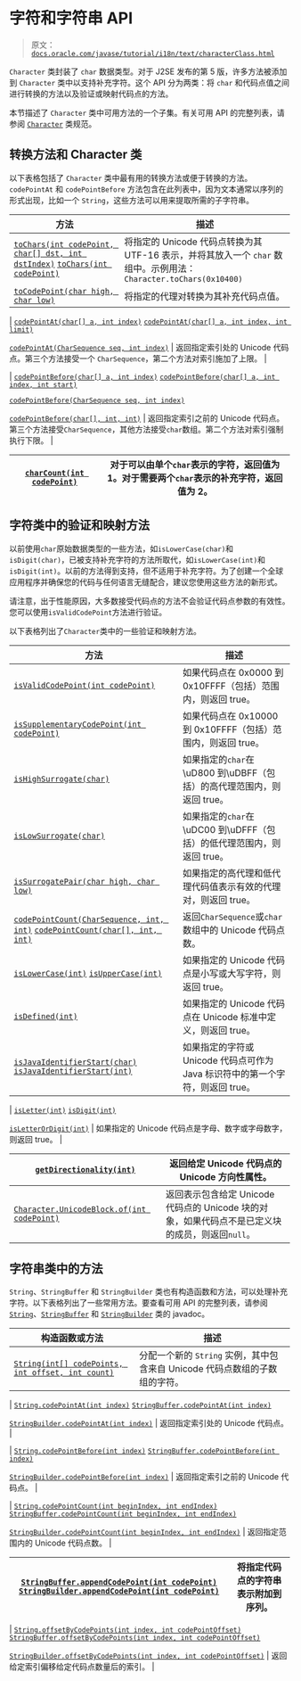 # 字符和字符串 API

> 原文：[`docs.oracle.com/javase/tutorial/i18n/text/characterClass.html`](https://docs.oracle.com/javase/tutorial/i18n/text/characterClass.html)

`Character` 类封装了 `char` 数据类型。对于 J2SE 发布的第 5 版，许多方法被添加到 `Character` 类中以支持补充字符。这个 API 分为两类：将 `char` 和代码点值之间进行转换的方法以及验证或映射代码点的方法。

本节描述了 `Character` 类中可用方法的一个子集。有关可用 API 的完整列表，请参阅 [`Character`](https://docs.oracle.com/javase/8/docs/api/java/lang/Character.html) 类规范。

## 转换方法和 Character 类

以下表格包括了 `Character` 类中最有用的转换方法或便于转换的方法。`codePointAt` 和 `codePointBefore` 方法包含在此列表中，因为文本通常以序列的形式出现，比如一个 `String`，这些方法可以用来提取所需的子字符串。

| 方法 | 描述 |
| --- | --- |
| [`toChars(int codePoint, char[] dst, int dstIndex)`](https://docs.oracle.com/javase/8/docs/api/java/lang/Character.html#toChars-int-char:A-int-) [`toChars(int codePoint)`](https://docs.oracle.com/javase/8/docs/api/java/lang/Character.html#toChars-int-) | 将指定的 Unicode 代码点转换为其 UTF-16 表示，并将其放入一个 `char` 数组中。示例用法：`Character.toChars(0x10400)` |
| [`toCodePoint(char high, char low)`](https://docs.oracle.com/javase/8/docs/api/java/lang/Character.html#toCodePoint-char-char-) | 将指定的代理对转换为其补充代码点值。 |

| [`codePointAt(char[] a, int index)`](https://docs.oracle.com/javase/8/docs/api/java/lang/Character.html#codePointAt-char:A-int-) [`codePointAt(char[] a, int index, int limit)`](https://docs.oracle.com/javase/8/docs/api/java/lang/Character.html#codePointAt-char:A-int-int-)

[`codePointAt(CharSequence seq, int index)`](https://docs.oracle.com/javase/8/docs/api/java/lang/Character.html#codePointAt-java.lang.CharSequence-int-) | 返回指定索引处的 Unicode 代码点。第三个方法接受一个 `CharSequence`，第二个方法对索引施加了上限。 |

| [`codePointBefore(char[] a, int index)`](https://docs.oracle.com/javase/8/docs/api/java/lang/Character.html#codePointBefore-char:A-int-) [`codePointBefore(char[] a, int index, int start)`](https://docs.oracle.com/javase/8/docs/api/java/lang/Character.html#codePointBefore-char:A-int-int-)

[`codePointBefore(CharSequence seq, int index)`](https://docs.oracle.com/javase/8/docs/api/java/lang/Character.html#codePointBefore-java.lang.CharSequence-int-)

[`codePointBefore(char[], int, int)`](https://docs.oracle.com/javase/8/docs/api/java/lang/Character.html#codePointBefore-char:A-int-int-) | 返回指定索引之前的 Unicode 代码点。第三个方法接受`CharSequence`，其他方法接受`char`数组。第二个方法对索引强制执行下限。 |

| [`charCount(int codePoint)`](https://docs.oracle.com/javase/8/docs/api/java/lang/Character.html#charCount-int-) | 对于可以由单个`char`表示的字符，返回值为 1。对于需要两个`char`表示的补充字符，返回值为 2。 |
| --- | --- |

## 字符类中的验证和映射方法

以前使用`char`原始数据类型的一些方法，如`isLowerCase(char)`和`isDigit(char)`，已被支持补充字符的方法所取代，如`isLowerCase(int)`和`isDigit(int)`。以前的方法得到支持，但不适用于补充字符。为了创建一个全球应用程序并确保您的代码与任何语言无缝配合，建议您使用这些方法的新形式。

请注意，出于性能原因，大多数接受代码点的方法不会验证代码点参数的有效性。您可以使用`isValidCodePoint`方法进行验证。

以下表格列出了`Character`类中的一些验证和映射方法。

| 方法 | 描述 |
| --- | --- |
| [`isValidCodePoint(int codePoint)`](https://docs.oracle.com/javase/8/docs/api/java/lang/Character.html#isValidCodePoint-int-) | 如果代码点在 0x0000 到 0x10FFFF（包括）范围内，则返回 true。 |
| [`isSupplementaryCodePoint(int codePoint)`](https://docs.oracle.com/javase/8/docs/api/java/lang/Character.html#isSupplementaryCodePoint-int-) | 如果代码点在 0x10000 到 0x10FFFF（包括）范围内，则返回 true。 |
| [`isHighSurrogate(char)`](https://docs.oracle.com/javase/8/docs/api/java/lang/Character.html#isHighSurrogate-char-) | 如果指定的`char`在\uD800 到\uDBFF（包括）的高代理范围内，则返回 true。 |
| [`isLowSurrogate(char)`](https://docs.oracle.com/javase/8/docs/api/java/lang/Character.html#isLowSurrogate-char-) | 如果指定的`char`在\uDC00 到\uDFFF（包括）的低代理范围内，则返回 true。 |
| [`isSurrogatePair(char high, char low)`](https://docs.oracle.com/javase/8/docs/api/java/lang/Character.html#isSurrogatePair-char-char-) | 如果指定的高代理和低代理代码值表示有效的代理对，则返回 true。 |
| [`codePointCount(CharSequence, int, int)`](https://docs.oracle.com/javase/8/docs/api/java/lang/Character.html#codePointCount-java.lang.CharSequence-int-int-) [`codePointCount(char[], int, int)`](https://docs.oracle.com/javase/8/docs/api/java/lang/Character.html#codePointCount-char:A-int-int-) | 返回`CharSequence`或`char`数组中的 Unicode 代码点数。 |
| [`isLowerCase(int)`](https://docs.oracle.com/javase/8/docs/api/java/lang/Character.html#isLowerCase-int-) [`isUpperCase(int)`](https://docs.oracle.com/javase/8/docs/api/java/lang/Character.html#isUpperCase-int-) | 如果指定的 Unicode 代码点是小写或大写字符，则返回 true。 |
| [`isDefined(int)`](https://docs.oracle.com/javase/8/docs/api/java/lang/Character.html#isDefined-int-) | 如果指定的 Unicode 代码点在 Unicode 标准中定义，则返回 true。 |
| [`isJavaIdentifierStart(char)`](https://docs.oracle.com/javase/8/docs/api/java/lang/Character.html#isJavaIdentifierStart-char-) [`isJavaIdentifierStart(int)`](https://docs.oracle.com/javase/8/docs/api/java/lang/Character.html#isJavaIdentifierStart-int-) | 如果指定的字符或 Unicode 代码点可作为 Java 标识符中的第一个字符，则返回 true。 |

| [`isLetter(int)`](https://docs.oracle.com/javase/8/docs/api/java/lang/Character.html#isLetter-int-) [`isDigit(int)`](https://docs.oracle.com/javase/8/docs/api/java/lang/Character.html#isDigit-int-)

[`isLetterOrDigit(int)`](https://docs.oracle.com/javase/8/docs/api/java/lang/Character.html#isLetterOrDigit-int-) | 如果指定的 Unicode 代码点是字母、数字或字母数字，则返回 true。 |

| [`getDirectionality(int)`](https://docs.oracle.com/javase/8/docs/api/java/lang/Character.html#getDirectionality-int-) | 返回给定 Unicode 代码点的 Unicode 方向性属性。 |
| --- | --- |
| [`Character.UnicodeBlock.of(int codePoint)`](https://docs.oracle.com/javase/8/docs/api/java/lang/Character.UnicodeBlock.html#of-int-) | 返回表示包含给定 Unicode 代码点的 Unicode 块的对象，如果代码点不是已定义块的成员，则返回`null`。 |

## 字符串类中的方法

`String`、`StringBuffer` 和 `StringBuilder` 类也有构造函数和方法，可以处理补充字符。以下表格列出了一些常用方法。要查看可用 API 的完整列表，请参阅 [`String`](https://docs.oracle.com/javase/8/docs/api/java/lang/String.html)、[`StringBuffer`](https://docs.oracle.com/javase/8/docs/api/java/lang/StringBuffer.html) 和 [`StringBuilder`](https://docs.oracle.com/javase/8/docs/api/java/lang/StringBuilder.html) 类的 javadoc。

| 构造函数或方法 | 描述 |
| --- | --- |
| [`String(int[] codePoints, int offset, int count)`](https://docs.oracle.com/javase/8/docs/api/java/lang/String.html#String-int:A-int-int-) | 分配一个新的 `String` 实例，其中包含来自 Unicode 代码点数组的子数组的字符。 |

| [`String.codePointAt(int index)`](https://docs.oracle.com/javase/8/docs/api/java/lang/String.html#codePointAt-int-) [`StringBuffer.codePointAt(int index)`](https://docs.oracle.com/javase/8/docs/api/java/lang/StringBuffer.html#codePointAt-int-)

[`StringBuilder.codePointAt(int index)`](https://docs.oracle.com/javase/8/docs/api/java/lang/StringBuilder.html#codePointAt-int-) | 返回指定索引处的 Unicode 代码点。 |

| [`String.codePointBefore(int index)`](https://docs.oracle.com/javase/8/docs/api/java/lang/String.html#codePointBefore-int-) [`StringBuffer.codePointBefore(int index)`](https://docs.oracle.com/javase/8/docs/api/java/lang/StringBuffer.html#codePointBefore-int-)

[`StringBuilder.codePointBefore(int index)`](https://docs.oracle.com/javase/8/docs/api/java/lang/StringBuilder.html#codePointBefore-int-) | 返回指定索引之前的 Unicode 代码点。 |

| [`String.codePointCount(int beginIndex, int endIndex)`](https://docs.oracle.com/javase/8/docs/api/java/lang/String.html#codePointCount-int-int-) [`StringBuffer.codePointCount(int beginIndex, int endIndex)`](https://docs.oracle.com/javase/8/docs/api/java/lang/StringBuffer.html#codePointCount-int-int-)

[`StringBuilder.codePointCount(int beginIndex, int endIndex)`](https://docs.oracle.com/javase/8/docs/api/java/lang/StringBuilder.html#codePointCount-int-int-) | 返回指定范围内的 Unicode 代码点数。 |

| [`StringBuffer.appendCodePoint(int codePoint)`](https://docs.oracle.com/javase/8/docs/api/java/lang/StringBuffer.html#appendCodePoint-int-) [`StringBuilder.appendCodePoint(int codePoint)`](https://docs.oracle.com/javase/8/docs/api/java/lang/StringBuilder.html#appendCodePoint-int-) | 将指定代码点的字符串表示附加到序列。 |
| --- | --- |

| [`String.offsetByCodePoints(int index, int codePointOffset)`](https://docs.oracle.com/javase/8/docs/api/java/lang/String.html#offsetByCodePoints-int-int-) [`StringBuffer.offsetByCodePoints(int index, int codePointOffset)`](https://docs.oracle.com/javase/8/docs/api/java/lang/StringBuffer.html#offsetByCodePoints-int-int-)

[`StringBuilder.offsetByCodePoints(int index, int codePointOffset)`](https://docs.oracle.com/javase/8/docs/api/java/lang/StringBuilder.html#offsetByCodePoints-int-int-) | 返回给定索引偏移给定代码点数量后的索引。 |
